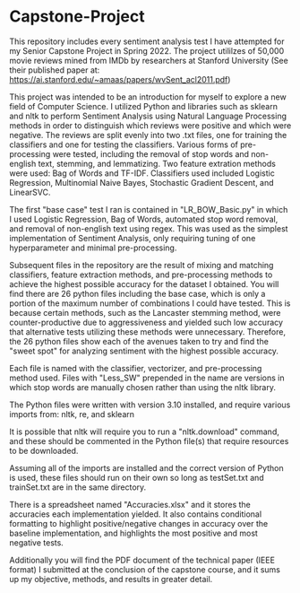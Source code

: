 # Capstone-Project

This repository includes every sentiment analysis test I have attempted for my Senior Capstone Project in Spring 2022.
The project utililzes of 50,000 movie reviews mined from IMDb by researchers at Stanford University 
(See their published paper at: https://ai.stanford.edu/~amaas/papers/wvSent_acl2011.pdf)

This project was intended to be an introduction for myself to explore a new field of Computer Science. I utilized Python and libraries such as sklearn and nltk to perform Sentiment Analysis using Natural Language Processing methods in order to distinguish which reviews were positive and which were negative. The reviews are split evenly into two .txt files, one for training the classifiers and one for testing the classifiers. Various forms of pre-processing were tested, including the removal of stop words and non-english text, stemming, and lemmatizing. Two feature extration methods were used: Bag of Words and TF-IDF. Classifiers used included Logistic Regression, Multinomial Naive Bayes, Stochastic Gradient Descent, and LinearSVC. 

The first "base case" test I ran is contained in "LR_BOW_Basic.py" in which I used Logistic Regression, Bag of Words, automated stop word removal, and removal of non-english text using regex. This was used as the simplest implementation of Sentiment Analysis, only requiring tuning of one hyperparameter and minimal pre-processing. 

Subsequent files in the repository are the result of mixing and matching classifiers, feature extraction methods, and pre-processing methods to achieve the highest possible accuracy for the dataset I obtained. You will find there are 26 python files including the base case, which is only a portion of the maximum number of combinations I could have tested. This is because certain methods, such as the Lancaster stemming method, were counter-productive due to aggressiveness and yielded such low accuracy that alternative tests utilizing these methods were unnecessary. Therefore, the 26 python files show each of the avenues taken to try and find the "sweet spot" for analyzing sentiment with the highest possible accuracy. 

Each file is named with the classifier, vectorizer, and pre-processing method used.
Files with "Less_SW" prepended in the name are versions in which stop words are manually chosen rather than using
the nltk library. 

The Python files were written with version 3.10 installed, and require various imports from:
nltk, re, and sklearn

It is possible that nltk will require you to run a "nltk.download" command, and these should be commented
in the Python file(s) that require resources to be downloaded. 

Assuming all of the imports are installed and the correct version of Python is used, these files should
run on their own so long as testSet.txt and trainSet.txt are in the same directory. 

There is a spreadsheet named "Accuracies.xlsx" and it stores the accuracies each implementation
yielded. It also contains conditional formatting to highlight positive/negative changes in accuracy
over the baseline implementation, and highlights the most positive and most negative tests.

Additionally you will find the PDF document of the technical paper (IEEE format) I submitted at the conclusion of the capstone course, and it sums up my objective, methods, and results in greater detail. 
